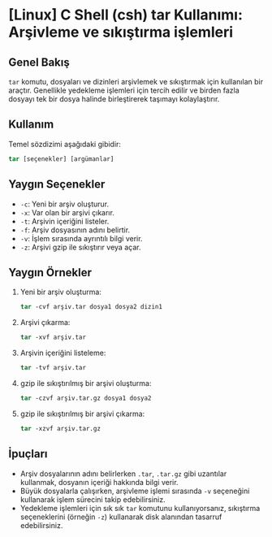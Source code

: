 # [Linux] C Shell (csh) tar Kullanımı: Arşivleme ve sıkıştırma işlemleri

## Genel Bakış
`tar` komutu, dosyaları ve dizinleri arşivlemek ve sıkıştırmak için kullanılan bir araçtır. Genellikle yedekleme işlemleri için tercih edilir ve birden fazla dosyayı tek bir dosya halinde birleştirerek taşımayı kolaylaştırır.

## Kullanım
Temel sözdizimi aşağıdaki gibidir:

```csh
tar [seçenekler] [argümanlar]
```

## Yaygın Seçenekler
- `-c`: Yeni bir arşiv oluşturur.
- `-x`: Var olan bir arşivi çıkarır.
- `-t`: Arşivin içeriğini listeler.
- `-f`: Arşiv dosyasının adını belirtir.
- `-v`: İşlem sırasında ayrıntılı bilgi verir.
- `-z`: Arşivi gzip ile sıkıştırır veya açar.

## Yaygın Örnekler
1. Yeni bir arşiv oluşturma:
   ```csh
   tar -cvf arşiv.tar dosya1 dosya2 dizin1
   ```

2. Arşivi çıkarma:
   ```csh
   tar -xvf arşiv.tar
   ```

3. Arşivin içeriğini listeleme:
   ```csh
   tar -tvf arşiv.tar
   ```

4. gzip ile sıkıştırılmış bir arşivi oluşturma:
   ```csh
   tar -czvf arşiv.tar.gz dosya1 dosya2
   ```

5. gzip ile sıkıştırılmış bir arşivi çıkarma:
   ```csh
   tar -xzvf arşiv.tar.gz
   ```

## İpuçları
- Arşiv dosyalarının adını belirlerken `.tar`, `.tar.gz` gibi uzantılar kullanmak, dosyanın içeriği hakkında bilgi verir.
- Büyük dosyalarla çalışırken, arşivleme işlemi sırasında `-v` seçeneğini kullanarak işlem sürecini takip edebilirsiniz.
- Yedekleme işlemleri için sık sık `tar` komutunu kullanıyorsanız, sıkıştırma seçeneklerini (örneğin `-z`) kullanarak disk alanından tasarruf edebilirsiniz.